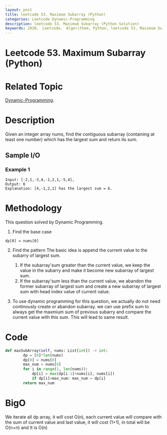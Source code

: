 ```yaml
---
layout: post
title: leetcode 53. Maximum Subarray (Python)
categories: Leetcode Dynamic-Programming
description: leetcode 53. Maximum Subarray (Python Solution)
keywords: 2020， Leetcode， Algorithem, Python, leetcode 53, Maximum Subarray, zhenyu
---
```


# Leetcode 53. Maximum Subarray (Python)

# Related Topic
<a href="/categories/#Dynamic-Programming" target="_blank"> Dynamic-Programming</a>.

# Description
Given an integer array nums, find the contiguous subarray (containing at least one number) which has the largest sum and return its sum.

## Sample I/O
### Example 1
```
Input: [-2,1,-3,4,-1,2,1,-5,4],
Output: 6
Explanation: [4,-1,2,1] has the largest sum = 6.
```

# Methodology
This question solved by Dynamic Programming.

1. Find the base case
```
dp[0] = nums[0]
```

2. Find the pattern
   The basic idea is append the current value to the subarry of largest sum. 
   1. If the subarray'sum greater than the current value, we keep the value in the subarry and make it become new subarray of largest sum.
   2. If the subarray'sum less than the current value, we abandon the former subarray of largest sum and create a new subarray of largest sum with head index value of current value.

3. To use dynamic programming for this question, we actually do not need continously create or abandon subarray. we can use prefix sum to always get the maxmium sum of previous subarry and compare the current value with this sum. This will lead to same result.


# Code
```python
def maxSubArray(self, nums: List[int]) -> int:
        dp = [0]*len(nums)
        dp[0] = nums[0]
        max_num = nums[0]
        for i in range(1, len(nums)):
            dp[i] = max(dp[i-1]+nums[i], nums[i])
            if dp[i]>max_num: max_num = dp[i]
        return max_num
```

# BigO
We iterate all dp array, it will cost O(n), each current value will compare with the sum of current value and last value, it will cost (1+1), in total will be O(n+n) and It is O(n)
